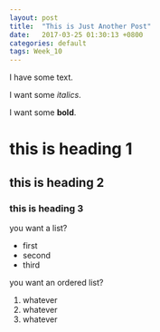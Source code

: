 ```yaml
---
layout: post
title:  "This is Just Another Post"
date:   2017-03-25 01:30:13 +0800
categories: default
tags: Week_10
---
```

I have some text.

I want some _italics_.

I want some **bold**.

# this is heading 1

## this is heading 2

### this is heading 3

you want a list?
* first
* second
* third

you want an ordered list?
1. whatever
1. whatever
1. whatever
